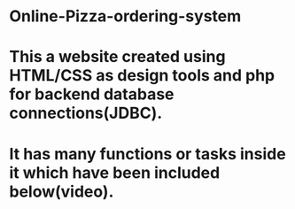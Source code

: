 # Online-Pizza-ordering-system
# This a website created using HTML/CSS as design tools and php for backend database connections(JDBC).
# It has many functions or tasks inside it which have been included below(video).


